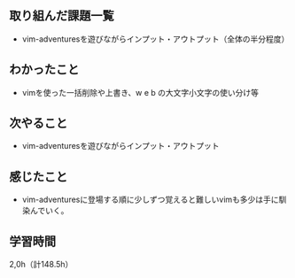 ## 取り組んだ課題一覧
- vim-adventuresを遊びながらインプット・アウトプット（全体の半分程度）

## わかったこと
- vimを使った一括削除や上書き、w e b の大文字小文字の使い分け等
  
## 次やること
- vim-adventuresを遊びながらインプット・アウトプット

## 感じたこと
- vim-adventuresに登場する順に少しずつ覚えると難しいvimも多少は手に馴染んでいく。

## 学習時間
2,0h（計148.5h）
